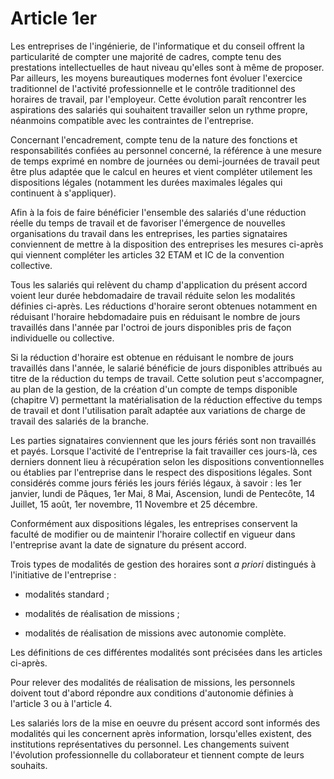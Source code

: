 # Article 1er

Les entreprises de l'ingénierie, de l'informatique et du conseil offrent la particularité de compter une majorité de cadres, compte tenu des prestations intellectuelles de haut niveau qu'elles sont à même de proposer. Par ailleurs, les moyens bureautiques modernes font évoluer l'exercice traditionnel de l'activité professionnelle et le contrôle traditionnel des horaires de travail, par l'employeur. Cette évolution paraît rencontrer les aspirations des salariés qui souhaitent travailler selon un rythme propre, néanmoins compatible avec les contraintes de l'entreprise.

Concernant l'encadrement, compte tenu de la nature des fonctions et responsabilités confiées au personnel concerné, la référence à une mesure de temps exprimé en nombre de journées ou demi-journées de travail peut être plus adaptée que le calcul en heures et vient compléter utilement les dispositions légales (notamment les durées maximales légales qui continuent à s'appliquer). 

Afin à la fois de faire bénéficier l'ensemble des salariés d'une réduction réelle du temps de travail et de favoriser l'émergence de nouvelles organisations du travail dans les entreprises, les parties signataires conviennent de mettre à la disposition des entreprises les mesures ci-après qui viennent compléter les articles 32 ETAM et IC de la convention collective. 

Tous les salariés qui relèvent du champ d'application du présent accord voient leur durée hebdomadaire de travail réduite selon les modalités définies ci-après. Les réductions d'horaire seront obtenues notamment en réduisant l'horaire hebdomadaire puis en réduisant le nombre de jours travaillés dans l'année par l'octroi de jours disponibles pris de façon individuelle ou collective.

Si la réduction d'horaire est obtenue en réduisant le nombre de jours travaillés dans l'année, le salarié bénéficie de jours disponibles attribués au titre de la réduction du temps de travail. Cette solution peut s'accompagner, au plan de la gestion, de la création d'un compte de temps disponible (chapitre V) permettant la matérialisation de la réduction effective du temps de travail et dont l'utilisation paraît adaptée aux variations de charge de travail des salariés de la branche.

Les parties signataires conviennent que les jours fériés sont non travaillés et payés. Lorsque l'activité de l'entreprise la fait travailler ces jours-là, ces derniers donnent lieu à récupération selon les dispositions conventionnelles ou établies par l'entreprise dans le respect des dispositions légales. Sont considérés comme jours fériés les jours fériés légaux, à savoir : les 1er janvier, lundi de Pâques, 1er Mai, 8 Mai, Ascension, lundi de Pentecôte, 14 Juillet, 15 août, 1er novembre, 11 Novembre et 25 décembre.

Conformément aux dispositions légales, les entreprises conservent la faculté de modifier ou de maintenir l'horaire collectif en vigueur dans l'entreprise avant la date de signature du présent accord.

Trois types de modalités de gestion des horaires sont *a priori* distingués à l'initiative de l'entreprise :

- modalités standard ;

- modalités de réalisation de missions ;

- modalités de réalisation de missions avec autonomie complète.

Les définitions de ces différentes modalités sont précisées dans les articles ci-après.

Pour relever des modalités de réalisation de missions, les personnels doivent tout d'abord répondre aux conditions d'autonomie définies à l'article 3 ou à l'article 4.

Les salariés lors de la mise en oeuvre du présent accord sont informés des modalités qui les concernent après information, lorsqu'elles existent, des institutions représentatives du personnel. Les changements suivent l'évolution professionnelle du collaborateur et tiennent compte de leurs souhaits.

